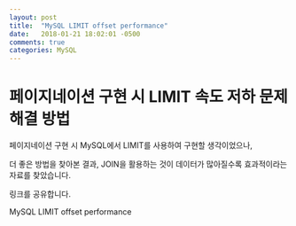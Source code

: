 ```yaml
---
layout: post
title:  "MySQL LIMIT offset performance"
date:   2018-01-21 18:02:01 -0500
comments: true
categories: MySQL
---
```


# 페이지네이션 구현 시 LIMIT 속도 저하 문제 해결 방법

페이지네이션 구현 시 MySQL에서 LIMIT를 사용하여 구현할 생각이었으나,

더 좋은 방법을 찾아본 결과, JOIN을 활용하는 것이 데이터가 많아질수록 효과적이라는 자료를 찾았습니다.

링크를 공유합니다.

MySQL LIMIT offset performance